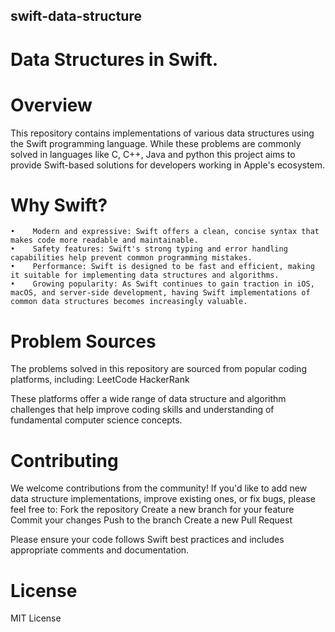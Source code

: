 ## swift-data-structure

# Data Structures in Swift.

# Overview
This repository contains implementations of various data structures using the Swift programming language. While these problems are commonly solved in languages like C, C++, Java and python this project aims to provide Swift-based solutions for developers working in Apple's ecosystem.

# Why Swift?
    •    Modern and expressive: Swift offers a clean, concise syntax that makes code more readable and maintainable.
    •    Safety features: Swift's strong typing and error handling capabilities help prevent common programming mistakes.
    •    Performance: Swift is designed to be fast and efficient, making it suitable for implementing data structures and algorithms.
    •    Growing popularity: As Swift continues to gain traction in iOS, macOS, and server-side development, having Swift implementations of common data structures becomes increasingly valuable.

# Problem Sources
The problems solved in this repository are sourced from popular coding platforms, including:
 LeetCode
 HackerRank

These platforms offer a wide range of data structure and algorithm challenges that help improve coding skills and understanding of fundamental computer science concepts.

# Contributing
We welcome contributions from the community! If you'd like to add new data structure implementations, improve existing ones, or fix bugs, please feel free to:
Fork the repository
Create a new branch for your feature
Commit your changes
Push to the branch
Create a new Pull Request

Please ensure your code follows Swift best practices and includes appropriate comments and documentation.

# License
MIT License
